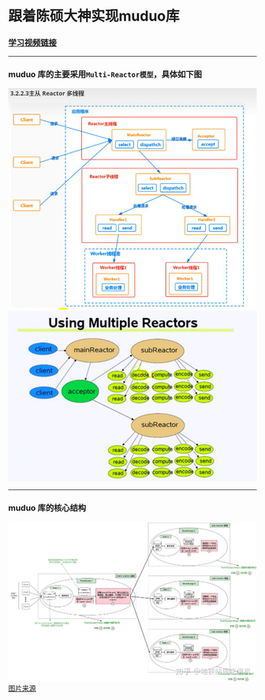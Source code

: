# 跟着陈硕大神实现muduo库
### [学习视频链接]("https://www.bilibili.com/video/BV11b411q7zr/?spm_id_from=333.337.search-card.all.click")
-------------------

### muduo 库的主要采用`Multi-Reactor模型`，具体如下图
![Multi-Reactor](img/Mul_Reactors2.png)
![Multi-Reactor](img/Mul_Reactors.png)

---------------------------------------------
### muduo 库的核心结构
![Multi-Reactor](img/结构.jpg)
[图片来源]("https://zhuanlan.zhihu.com/p/495016351")
